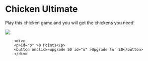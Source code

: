 # Chicken Ultimate
Play this chicken game and you will get the chickens you need!

<!DOCTYPE html>
<html>
   <body>
        <div>
        <img src="https://stickershop.line-scdn.net/stickershop/v1/product/1082755/LINEStorePC/main.png;compress=true?__=20161019" onclick=onclick + 1 /img src"https://stickershop.line-scdn.net/stickershop/v1/product/1082755/LINEStorePC/main.png;compress=true?__=20161019">
        </div>
        
        <div>
        <p>id="p" >0 Points</p>
        <button onclick=upgrade 50 id="u" >Upgrade for 50</button>
        </div>
   
   </body>
</html>
